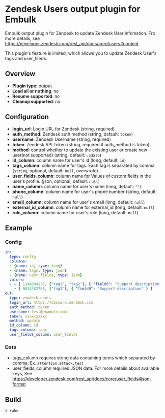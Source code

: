 # Zendesk Users output plugin for Embulk

Embulk output plugin for Zendesk to update Zendesk User infomation. Fro more details, see https://developer.zendesk.com/rest_api/docs/core/users#content

This plugin's feature is limited, which allows you to update Zendesk User's tags and user_fileds.

## Overview

* **Plugin type**: output
* **Load all or nothing**: no
* **Resume supported**: no
* **Cleanup supported**: no

## Configuration

- **login_url**: Login URL for Zendesk (string, required)
- **auth_method**: Zendesk auth method (string, default: `token`)
- **username**: Zendesk Username (string, required)
- **token**: Zendesk API Token (string, required if auth_method is token)
- **method**:  control whether to update the existing user or create new user(not supported) (string, default: `update`)
- **id_column**: column name for user's id (long, default: `id`)
- **tags_column**: column name for tags. Each tag is separated by comma (`string`, optional, default: `null`, overwrote)
- **user_fields_column**: column name for Values of custom fields in the user's profile. (json, optional, default: `null`)
- **name_column**: column name for user's name (long, default: `""`)
- **phone_column**: column name for user's phone number (string, default: `null`)
- **email_column**: column name for user's email (long, default: `null`)
- **external_id_column**: column name for external_id (long, default: `null`)
- **role_column**: column name for user's role (long, default: `null`)

## Example

### Config

```yaml
in:
  type: config
  columns:
  - {name: id, type: long}
  - {name: tags, type: json}
  - {name: user_fields, type: json}
  values:
  - - [ 1194094257, ["tag1", "tag2"], { "field0": "Support description", "field01": "2013-02-27T20:35:55Z" } ]
    - [ 9811482788, ["tag3"], { "field0": "Support description" } ]
out:
  type: zendesk_users
  login_url: https://obscura.zendesk.com
  auth_method: token
  username: test@example.com
  token: xxxxxxxxxx
  method: update
  id_column: id
  tags_column: tags
  user_fields_column: user_fields
```

### Data

- tags_column requires string data containing terms which separated by comma; Ex. `attention,attack,test`
- user_fields_column requires JSON data. For more details about available keys, See https://developer.zendesk.com/rest_api/docs/core/user_fields#json-format

## Build

```
$ rake
```
